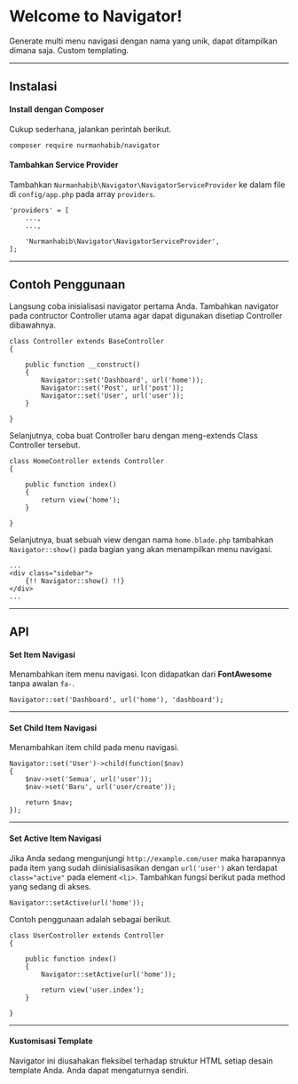 Welcome to Navigator!
===================

Generate multi menu navigasi dengan nama yang unik, dapat ditampilkan dimana saja. Custom templating.

----------
Instalasi
-------------

#### <i class="icon-file"></i> Install dengan Composer

Cukup sederhana, jalankan perintah berikut.

    composer require nurmanhabib/navigator


#### <i class="icon-file"></i> Tambahkan Service Provider

Tambahkan `Nurmanhabib\Navigator\NavigatorServiceProvider` ke dalam file di `config/app.php` pada array `providers`.

    'providers' = [
        ...,
        ...,
        
        'Nurmanhabib\Navigator\NavigatorServiceProvider',
    ];


----------


Contoh Penggunaan
-------------

Langsung coba inisialisasi navigator pertama Anda. Tambahkan navigator pada contructor Controller utama agar dapat digunakan disetiap Controller dibawahnya.

    class Controller extends BaseController
    {

        public function __construct()
        {
            Navigator::set('Dashboard', url('home'));
            Navigator::set('Post', url('post'));
            Navigator::set('User', url('user'));
        }
        
    }

Selanjutnya, coba buat Controller baru dengan meng-extends Class Controller tersebut.

    class HomeController extends Controller
    {

        public function index()
        {
            return view('home');
        }
    
    }

Selanjutnya, buat sebuah view dengan nama `home.blade.php` tambahkan `Navigator::show()` pada bagian yang akan menampilkan menu navigasi.

    ...
    <div class="sidebar">
        {!! Navigator::show() !!}
    </div>
    ...


----------

API
---

#### <i class="icon-file"></i> Set Item Navigasi

Menambahkan item menu navigasi. Icon didapatkan dari **FontAwesome** tanpa awalan `fa-`.

    Navigator::set('Dashboard', url('home'), 'dashboard');


----------


#### <i class="icon-file"></i> Set Child Item Navigasi

Menambahkan item child pada menu navigasi.

    Navigator::set('User')->child(function($nav)
    {
        $nav->set('Semua', url('user'));
        $nav->set('Baru', url('user/create'));
    
        return $nav;
    });


----------


#### <i class="icon-file"></i> Set Active Item Navigasi

Jika Anda sedang mengunjungi `http://example.com/user` maka harapannya pada item yang sudah diinisialisasikan dengan `url('user')` akan terdapat `class="active"` pada element `<li>`. Tambahkan fungsi berikut pada method yang sedang di akses.

    Navigator::setActive(url('home'));

 
Contoh penggunaan adalah sebagai berikut.

    class UserController extends Controller
    {

        public function index()
        {
            Navigator::setActive(url('home'));

            return view('user.index');
        }
        
    }
        


----------


#### <i class="icon-file"></i> Kustomisasi Template

Navigator ini diusahakan fleksibel terhadap struktur HTML setiap desain template Anda. Anda dapat mengaturnya sendiri.